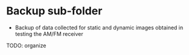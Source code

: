 # Backup sub-folder
- Backup of data collected for static and dynamic images obtained in testing the AM/FM receiver

TODO: organize
